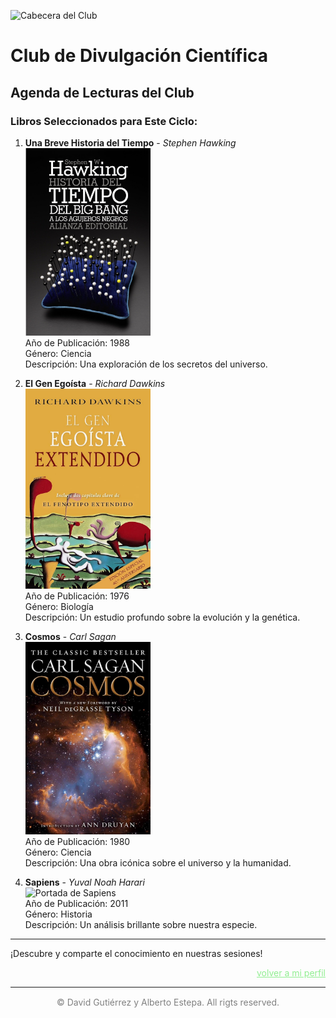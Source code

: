 ![Cabecera del Club](../../imagenes/7.Club_Divulgacion_Cientifica/Divultacion_CientificaCabe.png)

# Club de Divulgación Científica

## Agenda de Lecturas del Club

### Libros Seleccionados para Este Ciclo:

1. **Una Breve Historia del Tiempo** - *Stephen Hawking*  
   <img src="../../imagenes/Portadas_Libros/Hawking.jpg" alt="Portada de Una Breve Historia del Tiempo" width="200px">  
   Año de Publicación: 1988  
   Género: Ciencia  
   Descripción: Una exploración de los secretos del universo.

2. **El Gen Egoísta** - *Richard Dawkins*  
   <img src="../../imagenes/Portadas_Libros/elgen.jpg" alt="Portada de El Gen Egoísta" width="200px">  
   Año de Publicación: 1976  
   Género: Biología  
   Descripción: Un estudio profundo sobre la evolución y la genética.

3. **Cosmos** - *Carl Sagan*  
   <img src="../../imagenes/Portadas_Libros/cosmos.jpg" alt="Portada de Cosmos" width="200px">  
   Año de Publicación: 1980  
   Género: Ciencia  
   Descripción: Una obra icónica sobre el universo y la humanidad.

4. **Sapiens** - *Yuval Noah Harari*  
   <img src="../../imagenes/DivulgacionCientifica/Sapiens.jpg" alt="Portada de Sapiens" width="200px">  
   Año de Publicación: 2011  
   Género: Historia  
   Descripción: Un análisis brillante sobre nuestra especie.

---

¡Descubre y comparte el conocimiento en nuestras sesiones!

<a href="../mi_perfil.md" style=" color: lightgreen ;display: block;text-align: right;">volver a mi perfil</a>

----

<p style="text-align: center;color:grey; margin-top: 3%"> 
&copy David Gutiérrez y Alberto Estepa. All rigts reserved.
</p>